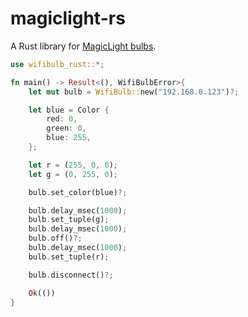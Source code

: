 # magiclight-rs

A Rust library for [MagicLight bulbs](https://smile.amazon.com/dp/B074VWLY1J).


```rust
use wifibulb_rust::*;

fn main() -> Result<(), WifiBulbError>{
    let mut bulb = WifiBulb::new("192.168.0.123")?;

    let blue = Color {
        red: 0,
        green: 0,
        blue: 255,
    };

    let r = (255, 0, 0);
    let g = (0, 255, 0);

    bulb.set_color(blue)?;

    bulb.delay_msec(1000);
    bulb.set_tuple(g);
    bulb.delay_msec(1000);
    bulb.off()?;
    bulb.delay_msec(1000);
    bulb.set_tuple(r);

    bulb.disconnect()?;

    Ok(())
}
```
